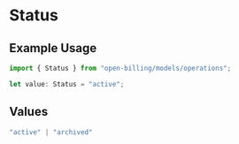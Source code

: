 # Status

## Example Usage

```typescript
import { Status } from "open-billing/models/operations";

let value: Status = "active";
```

## Values

```typescript
"active" | "archived"
```